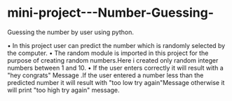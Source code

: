 # mini-project---Number-Guessing-
Guessing the number by user using python.
                                               
• In this project user can predict the number which is randomly selected by the computer.
• The random module is imported in this project for the purpose of creating random numbers.Here i created only random integer numbers between 1 and 10. 
• If the user enters correctly it will result with a "hey congrats" Message .If the user entered a number less than the predicted number it will result with "too low try again"Message otherwise it will print "too high try again" message.

